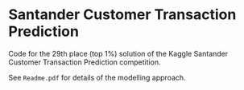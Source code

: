 # Santander Customer Transaction Prediction

Code for the 29th place (top 1%) solution of the Kaggle Santander Customer Transaction Prediction competition.

See `Readme.pdf` for details of the modelling approach.
